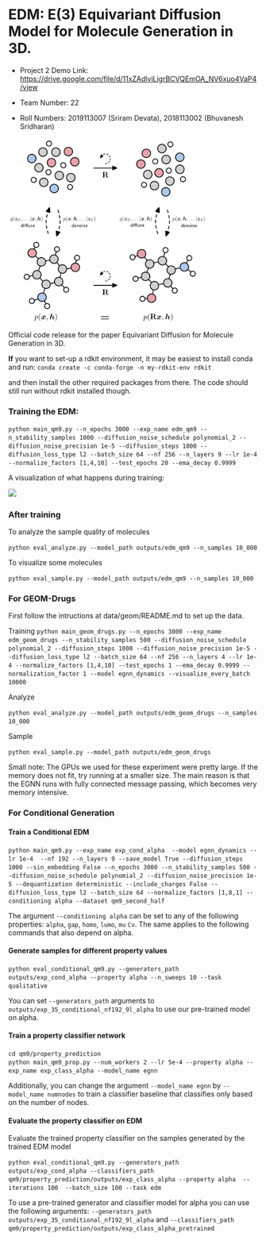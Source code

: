 # EDM: E(3) Equivariant Diffusion Model for Molecule Generation in 3D.

- Project 2 Demo Link: https://drive.google.com/file/d/11xZAdlviLigrBCVQEmOA_NV6xuo4VaP4/view

- Team Number: 22
- Roll Numbers: 2019113007 (Sriram Devata), 2018113002 (Bhuvanesh Sridharan)

<img src="e3_diffusion_for_molecules/equivariant_diffusion/overview.png" width="400">

Official code release for the paper Equivariant Diffusion for Molecule Generation in 3D.

**If** you want to set-up a rdkit environment, it may be easiest to install conda and run:
``conda create -c conda-forge -n my-rdkit-env rdkit``

and then install the other required packages from there. The code should still run without rdkit installed though.


### Training the EDM:

```python main_qm9.py --n_epochs 3000 --exp_name edm_qm9 --n_stability_samples 1000 --diffusion_noise_schedule polynomial_2 --diffusion_noise_precision 1e-5 --diffusion_steps 1000 --diffusion_loss_type l2 --batch_size 64 --nf 256 --n_layers 9 --lr 1e-4 --normalize_factors [1,4,10] --test_epochs 20 --ema_decay 0.9999```


A visualization of what happens during training:

<img src="e3_diffusion_for_molecules/equivariant_diffusion/training.png" width="400">


### After training

To analyze the sample quality of molecules

```python eval_analyze.py --model_path outputs/edm_qm9 --n_samples 10_000```

To visualize some molecules

```python eval_sample.py --model_path outputs/edm_qm9 --n_samples 10_000```





### For GEOM-Drugs

First follow the intructions at data/geom/README.md to set up the data.

Training
```python main_geom_drugs.py --n_epochs 3000 --exp_name edm_geom_drugs --n_stability_samples 500 --diffusion_noise_schedule polynomial_2 --diffusion_steps 1000 --diffusion_noise_precision 1e-5 --diffusion_loss_type l2 --batch_size 64 --nf 256 --n_layers 4 --lr 1e-4 --normalize_factors [1,4,10] --test_epochs 1 --ema_decay 0.9999 --normalization_factor 1 --model egnn_dynamics --visualize_every_batch 10000```


Analyze

```python eval_analyze.py --model_path outputs/edm_geom_drugs --n_samples 10_000```

Sample

```python eval_sample.py --model_path outputs/edm_geom_drugs```


Small note: The GPUs we used for these experiment were pretty large. If the memory does not fit, try running at a smaller size. The main reason is that the EGNN runs with fully connected message passing, which becomes very memory intensive.

### For Conditional Generation

#### Train a Conditional EDM

```python main_qm9.py --exp_name exp_cond_alpha  --model egnn_dynamics --lr 1e-4  --nf 192 --n_layers 9 --save_model True --diffusion_steps 1000 --sin_embedding False --n_epochs 3000 --n_stability_samples 500 --diffusion_noise_schedule polynomial_2 --diffusion_noise_precision 1e-5 --dequantization deterministic --include_charges False --diffusion_loss_type l2 --batch_size 64 --normalize_factors [1,8,1] --conditioning alpha --dataset qm9_second_half```

The argument `--conditioning alpha` can be set to any of the following properties: `alpha`, `gap`, `homo`, `lumo`, `mu` `Cv`. The same applies to the following commands that also depend on alpha.

#### Generate samples for different property values

```python eval_conditional_qm9.py --generators_path outputs/exp_cond_alpha --property alpha --n_sweeps 10 --task qualitative```

You can set `--generators_path` arguments to `outputs/exp_35_conditional_nf192_9l_alpha` to use our pre-trained model on alpha.


#### Train a property classifier network 
```cd qm9/property_prediction```  
```python main_qm9_prop.py --num_workers 2 --lr 5e-4 --property alpha --exp_name exp_class_alpha --model_name egnn```

Additionally, you can change the argument `--model_name egnn` by `--model_name numnodes` to train a classifier baseline that classifies only based on the number of nodes.

#### Evaluate the property classifier on EDM
Evaluate the trained property classifier on the samples generated by the trained EDM model

```python eval_conditional_qm9.py --generators_path outputs/exp_cond_alpha --classifiers_path qm9/property_prediction/outputs/exp_class_alpha --property alpha  --iterations 100  --batch_size 100 --task edm```

To use a pre-trained generator and classifier model for alpha you can use the following arguments: `--generators_path outputs/exp_35_conditional_nf192_9l_alpha` and `--classifiers_path qm9/property_prediction/outputs/exp_class_alpha_pretrained`


